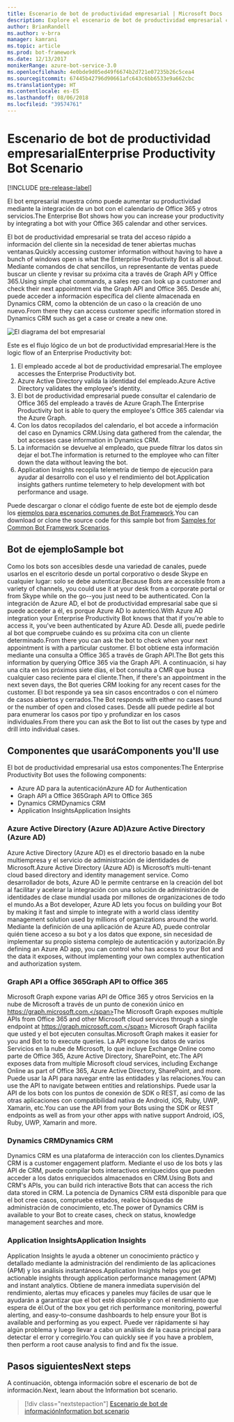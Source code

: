 ```yaml
---
title: Escenario de bot de productividad empresarial | Microsoft Docs
description: Explore el escenario de bot de productividad empresarial con Bot Framework.
author: BrianRandell
ms.author: v-brra
manager: kamrani
ms.topic: article
ms.prod: bot-framework
ms.date: 12/13/2017
monikerRange: azure-bot-service-3.0
ms.openlocfilehash: 4e0bde9d05ed49f6674b2d721e07235b26c5cea4
ms.sourcegitcommit: 67445b42796d90661afc643c6bb6533e9a662cbc
ms.translationtype: HT
ms.contentlocale: es-ES
ms.lasthandoff: 08/06/2018
ms.locfileid: "39574761"
---
```

# <a name="enterprise-productivity-bot-scenario"></a><span data-ttu-id="e4588-103">Escenario de bot de productividad empresarial</span><span class="sxs-lookup"><span data-stu-id="e4588-103">Enterprise Productivity Bot Scenario</span></span>

[!INCLUDE [pre-release-label](includes/pre-release-label-v3.md)]

<span data-ttu-id="e4588-104">El bot empresarial muestra cómo puede aumentar su productividad mediante la integración de un bot con el calendario de Office 365 y otros servicios.</span><span class="sxs-lookup"><span data-stu-id="e4588-104">The Enterprise Bot shows how you can increase your productivity by integrating a bot with your Office 365 calendar and other services.</span></span>

<span data-ttu-id="e4588-105">El bot de productividad empresarial se trata del acceso rápido a información del cliente sin la necesidad de tener abiertas muchas ventanas.</span><span class="sxs-lookup"><span data-stu-id="e4588-105">Quickly accessing customer information without having to have a bunch of windows open is what the Enterprise Productivity Bot is all about.</span></span> <span data-ttu-id="e4588-106">Mediante comandos de chat sencillos, un representante de ventas puede buscar un cliente y revisar su próxima cita a través de Graph API y Office 365.</span><span class="sxs-lookup"><span data-stu-id="e4588-106">Using simple chat commands, a sales rep can look up a customer and check their next appointment via the Graph API and Office 365.</span></span> <span data-ttu-id="e4588-107">Desde ahí, puede acceder a información específica del cliente almacenada en Dynamics CRM, como la obtención de un caso o la creación de uno nuevo.</span><span class="sxs-lookup"><span data-stu-id="e4588-107">From there they can access customer specific information stored in Dynamics CRM such as get a case or create a new one.</span></span>

![El diagrama del bot empresarial](~/media/scenarios/bot-service-scenario-enterprise-bot.png)

<span data-ttu-id="e4588-109">Este es el flujo lógico de un bot de productividad empresarial:</span><span class="sxs-lookup"><span data-stu-id="e4588-109">Here is the logic flow of an Enterprise Productivity bot:</span></span>

1. <span data-ttu-id="e4588-110">El empleado accede al bot de productividad empresarial.</span><span class="sxs-lookup"><span data-stu-id="e4588-110">The employee accesses the Enterprise Productivity bot.</span></span>
2. <span data-ttu-id="e4588-111">Azure Active Directory valida la identidad del empleado.</span><span class="sxs-lookup"><span data-stu-id="e4588-111">Azure Active Directory validates the employee's identity.</span></span>
3. <span data-ttu-id="e4588-112">El bot de productividad empresarial puede consultar el calendario de Office 365 del empleado a través de Azure Graph.</span><span class="sxs-lookup"><span data-stu-id="e4588-112">The Enterprise Productivity bot is able to query the employee's Office 365 calendar via the Azure Graph.</span></span>
4. <span data-ttu-id="e4588-113">Con los datos recopilados del calendario, el bot accede a información del caso en Dynamics CRM.</span><span class="sxs-lookup"><span data-stu-id="e4588-113">Using data gathered from the calendar, the bot accesses case information in Dynamics CRM.</span></span>
5. <span data-ttu-id="e4588-114">La información se devuelve al empleado, que puede filtrar los datos sin dejar el bot.</span><span class="sxs-lookup"><span data-stu-id="e4588-114">The information is returned to the employee who can filter down the data without leaving the bot.</span></span>
6. <span data-ttu-id="e4588-115">Application Insights recopila telemetría de tiempo de ejecución para ayudar al desarrollo con el uso y el rendimiento del bot.</span><span class="sxs-lookup"><span data-stu-id="e4588-115">Application insights gathers runtime telemetery to help development with bot performance and usage.</span></span>

<span data-ttu-id="e4588-116">Puede descargar o clonar el código fuente de este bot de ejemplo desde los [ejemplos para escenarios comunes de Bot Framework](https://aka.ms/bot/scenarios).</span><span class="sxs-lookup"><span data-stu-id="e4588-116">You can download or clone the source code for this sample bot from [Samples for Common Bot Framework Scenarios](https://aka.ms/bot/scenarios).</span></span>

## <a name="sample-bot"></a><span data-ttu-id="e4588-117">Bot de ejemplo</span><span class="sxs-lookup"><span data-stu-id="e4588-117">Sample bot</span></span>
<span data-ttu-id="e4588-118">Como los bots son accesibles desde una variedad de canales, puede usarlos en el escritorio desde un portal corporativo o desde Skype en cualquier lugar: solo se debe autenticar.</span><span class="sxs-lookup"><span data-stu-id="e4588-118">Because Bots are accessible from a variety of channels, you could use it at your desk from a corporate portal or from Skype while on the go--you just need to be authenticated.</span></span> <span data-ttu-id="e4588-119">Con la integración de Azure AD, el bot de productividad empresarial sabe que si puede acceder a él, es porque Azure AD lo autenticó.</span><span class="sxs-lookup"><span data-stu-id="e4588-119">With Azure AD integration your Enterprise Productivity Bot knows that that if you're able to access it, you've been authenticated by Azure AD.</span></span> <span data-ttu-id="e4588-120">Desde allí, puede pedirle al bot que compruebe cuándo es su próxima cita con un cliente determinado.</span><span class="sxs-lookup"><span data-stu-id="e4588-120">From there you can ask the bot to check when your next appointment is with a particular customer.</span></span> <span data-ttu-id="e4588-121">El bot obtiene esta información mediante una consulta a Office 365 a través de Graph API.</span><span class="sxs-lookup"><span data-stu-id="e4588-121">The Bot gets this information by querying Office 365 via the Graph API.</span></span> <span data-ttu-id="e4588-122">A continuación, si hay una cita en los próximos siete días, el bot consulta a CMR que busca cualquier caso reciente para el cliente.</span><span class="sxs-lookup"><span data-stu-id="e4588-122">Then, if there's an appointment in the next seven days, the Bot queries CRM looking for any recent cases for the customer.</span></span> <span data-ttu-id="e4588-123">El bot responde ya sea sin casos encontrados o con el número de casos abiertos y cerrados.</span><span class="sxs-lookup"><span data-stu-id="e4588-123">The Bot responds with either no cases found or the number of open and closed cases.</span></span> <span data-ttu-id="e4588-124">Desde allí puede pedirle al bot para enumerar los casos por tipo y profundizar en los casos individuales.</span><span class="sxs-lookup"><span data-stu-id="e4588-124">From there you can ask the Bot to list out the cases by type and drill into individual cases.</span></span>

## <a name="components-youll-use"></a><span data-ttu-id="e4588-125">Componentes que usará</span><span class="sxs-lookup"><span data-stu-id="e4588-125">Components you'll use</span></span>
<span data-ttu-id="e4588-126">El bot de productividad empresarial usa estos componentes:</span><span class="sxs-lookup"><span data-stu-id="e4588-126">The Enterprise Productivity Bot uses the following components:</span></span>
-   <span data-ttu-id="e4588-127">Azure AD para la autenticación</span><span class="sxs-lookup"><span data-stu-id="e4588-127">Azure AD for Authentication</span></span>
-   <span data-ttu-id="e4588-128">Graph API a Office 365</span><span class="sxs-lookup"><span data-stu-id="e4588-128">Graph API to Office 365</span></span>
-   <span data-ttu-id="e4588-129">Dynamics CRM</span><span class="sxs-lookup"><span data-stu-id="e4588-129">Dynamics CRM</span></span>
-   <span data-ttu-id="e4588-130">Application Insights</span><span class="sxs-lookup"><span data-stu-id="e4588-130">Application Insights</span></span>

### <a name="azure-active-directory-azure-ad"></a><span data-ttu-id="e4588-131">Azure Active Directory (Azure AD)</span><span class="sxs-lookup"><span data-stu-id="e4588-131">Azure Active Directory (Azure AD)</span></span>
<span data-ttu-id="e4588-132">Azure Active Directory (Azure AD) es el directorio basado en la nube multiempresa y el servicio de administración de identidades de Microsoft.</span><span class="sxs-lookup"><span data-stu-id="e4588-132">Azure Active Directory (Azure AD) is Microsoft’s multi-tenant cloud based directory and identity management service.</span></span> <span data-ttu-id="e4588-133">Como desarrollador de bots, Azure AD le permite centrarse en la creación del bot al facilitar y acelerar la integración con una solución de administración de identidades de clase mundial usada por millones de organizaciones de todo el mundo.</span><span class="sxs-lookup"><span data-stu-id="e4588-133">As a Bot developer, Azure AD lets you focus on building your Bot by making it fast and simple to integrate with a world class identity management solution used by millions of organizations around the world.</span></span> <span data-ttu-id="e4588-134">Mediante la definición de una aplicación de Azure AD, puede controlar quién tiene acceso a su bot y a los datos que expone, sin necesidad de implementar su propio sistema complejo de autenticación y autorización.</span><span class="sxs-lookup"><span data-stu-id="e4588-134">By defining an Azure AD app, you can control who has access to your Bot and the data it exposes, without implementing your own complex authentication and authorization system.</span></span>

### <a name="graph-api-to-office-365"></a><span data-ttu-id="e4588-135">Graph API a Office 365</span><span class="sxs-lookup"><span data-stu-id="e4588-135">Graph API to Office 365</span></span>
<span data-ttu-id="e4588-136">Microsoft Graph expone varias API de Office 365 y otros Servicios en la nube de Microsoft a través de un punto de conexión único en https://graph.microsoft.com.</span><span class="sxs-lookup"><span data-stu-id="e4588-136">The Microsoft Graph exposes multiple APIs from Office 365 and other Microsoft cloud services through a single endpoint at https://graph.microsoft.com.</span></span> <span data-ttu-id="e4588-137">Microsoft Graph facilita que usted y el bot ejecuten consultas.</span><span class="sxs-lookup"><span data-stu-id="e4588-137">Microsoft Graph makes it easier for you and Bot to to execute queries.</span></span> <span data-ttu-id="e4588-138">La API expone los datos de varios Servicios en la nube de Microsoft, lo que incluye Exchange Online como parte de Office 365, Azure Active Directory, SharePoint, etc.</span><span class="sxs-lookup"><span data-stu-id="e4588-138">The API exposes data from  multiple Microsoft cloud services, including Exchange Online as part of Office 365, Azure Active Directory, SharePoint, and more.</span></span> <span data-ttu-id="e4588-139">Puede usar la API para navegar entre las entidades y las relaciones.</span><span class="sxs-lookup"><span data-stu-id="e4588-139">You can use the API to navigate between entities and relationships.</span></span> <span data-ttu-id="e4588-140">Puede usar la API de los bots con los puntos de conexión de SDK o REST, así como de las otras aplicaciones con compatibilidad nativa de Android, iOS, Ruby, UWP, Xamarin, etc.</span><span class="sxs-lookup"><span data-stu-id="e4588-140">You can use the API from your Bots using the SDK or REST endpoints as well as from your other apps with native support Android, iOS, Ruby, UWP, Xamarin and more.</span></span>

### <a name="dynamics-crm"></a><span data-ttu-id="e4588-141">Dynamics CRM</span><span class="sxs-lookup"><span data-stu-id="e4588-141">Dynamics CRM</span></span>
<span data-ttu-id="e4588-142">Dynamics CRM es una plataforma de interacción con los clientes.</span><span class="sxs-lookup"><span data-stu-id="e4588-142">Dynamics CRM is a customer engagement platform.</span></span> <span data-ttu-id="e4588-143">Mediante el uso de los bots y las API de CRM, puede compilar bots interactivos enriquecidos que pueden acceder a los datos enriquecidos almacenados en CRM.</span><span class="sxs-lookup"><span data-stu-id="e4588-143">Using Bots and CRM's APIs, you can build rich interactive Bots that can access the rich data stored in CRM.</span></span> <span data-ttu-id="e4588-144">La potencia de Dynamics CRM está disponible para que el bot cree casos, compruebe estados, realice búsquedas de administración de conocimiento, etc.</span><span class="sxs-lookup"><span data-stu-id="e4588-144">The power of Dynamics CRM is available to your Bot to create cases, check on status, knowledge management searches and more.</span></span>

### <a name="application-insights"></a><span data-ttu-id="e4588-145">Application Insights</span><span class="sxs-lookup"><span data-stu-id="e4588-145">Application Insights</span></span>
<span data-ttu-id="e4588-146">Application Insights le ayuda a obtener un conocimiento práctico y detallado mediante la administración del rendimiento de las aplicaciones (APM) y los análisis instantáneos.</span><span class="sxs-lookup"><span data-stu-id="e4588-146">Application Insights helps you get actionable insights through application performance management (APM) and instant analytics.</span></span> <span data-ttu-id="e4588-147">Obtiene de manera inmediata supervisión del rendimiento, alertas muy eficaces y paneles muy fáciles de usar que le ayudarán a garantizar que el bot esté disponible y con el rendimiento que espera de él.</span><span class="sxs-lookup"><span data-stu-id="e4588-147">Out of the box you get rich performance monitoring, powerful alerting, and easy-to-consume dashboards to help ensure your Bot is available and performing as you expect.</span></span> <span data-ttu-id="e4588-148">Puede ver rápidamente si hay algún problema y luego llevar a cabo un análisis de la causa principal para detectar el error y corregirlo.</span><span class="sxs-lookup"><span data-stu-id="e4588-148">You can quickly see if you have a problem, then perform a root cause analysis to find and fix the issue.</span></span>

## <a name="next-steps"></a><span data-ttu-id="e4588-149">Pasos siguientes</span><span class="sxs-lookup"><span data-stu-id="e4588-149">Next steps</span></span>
<span data-ttu-id="e4588-150">A continuación, obtenga información sobre el escenario de bot de información.</span><span class="sxs-lookup"><span data-stu-id="e4588-150">Next, learn about the Information bot scenario.</span></span>

> [!div class="nextstepaction"]
> [<span data-ttu-id="e4588-151">Escenario de bot de información</span><span class="sxs-lookup"><span data-stu-id="e4588-151">Information bot scenario</span></span>](bot-service-scenario-informational.md)

